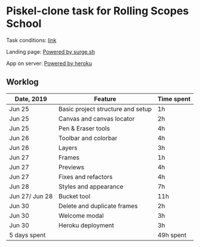# Piskel-clone task for Rolling Scopes School

Task conditions: [link](https://github.com/rolling-scopes-school/tasks/blob/2018-Q3/tasks/piskel-clone.md)

Landing page: [Powered by surge.sh](pixie-painter.surge.sh)

App on server: [Powered by heroku](https://pixie-painter.herokuapp.com/)

## Worklog

| Date,  2019    | Feature                           | Time spent |
|----------------|-----------------------------------|------------|
| Jun 25         | Basic project structure and setup | 1h         |
| Jun 25         | Canvas and canvas locator         | 2h         |
| Jun 25         | Pen & Eraser tools                | 4h         |
| Jun 26         | Toolbar and colorbar              | 4h         |
| Jun 26         | Layers                            | 3h         |
| Jun 27         | Frames                            | 1h         |
| Jun 27         | Previews                          | 4h         |
| Jun 27         | Fixes and refactors               | 4h         |
| Jun 28         | Styles and appearance             | 7h         |
| Jun 27/ Jun 28 | Bucket tool                       | 11h        |
| Jun 30         | Delete and duplicate frames       | 2h         |
| Jun 30         | Welcome modal                     | 3h         |
| Jun 30         | Heroku deployment                 | 3h         |
|5 days spent    |                                   | 49h spent  |
